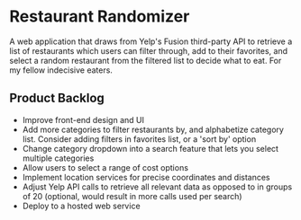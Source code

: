 # Restaurant Randomizer
A web application that draws from Yelp's Fusion third-party API to retrieve a list of restaurants which users can filter through, add to their favorites, and select a random restaurant from the filtered list to decide what to eat. For my fellow indecisive eaters.

## Product Backlog
- Improve front-end design and UI
- Add more categories to filter restaurants by, and alphabetize category list. Consider adding filters in favorites list, or a 'sort by' option
- Change category dropdown into a search feature that lets you select multiple categories
- Allow users to select a range of cost options
- Implement location services for precise coordinates and distances
- Adjust Yelp API calls to retrieve all relevant data as opposed to in groups of 20 (optional, would result in more calls used per search)
- Deploy to a hosted web service
